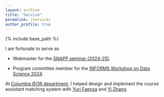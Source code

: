 ```yaml
---
layout: archive
title: "Service"
permalink: /service/
author_profile: true
---
```


{% include base_path %}

I am fortunate to serve as

- Webmaster for the [SNAPP seminar (2024-25)](https://sites.google.com/view/snappseminar/).  

- Program committee member for the [INFORMS Workshop on Data Science 2024](https://sites.google.com/view/data-science-2024/home).  

At [Columbia IEOR department](https://ieor.columbia.edu/), I helped design and implement the course assistant matching system with [Yuri Faenza](https://www.columbia.edu/~yf2414/) and [Yi Zhang](https://www.engineering.columbia.edu/faculty-staff/directory/yi-zhang).